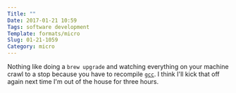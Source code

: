 ```yaml
---
Title: ""
Date: 2017-01-21 10:59
Tags: software development
Template: formats/micro
Slug: 01-21-1059
Category: micro
---
```


Nothing like doing a `brew upgrade` and watching everything on your machine crawl to a stop because you have to recompile [`gcc`]. I think I'll kick that off again next time I'm out of the house for three hours.

[`brew upgrade`]: http://brew.sh
[`gcc`]: https://gcc.gnu.org
